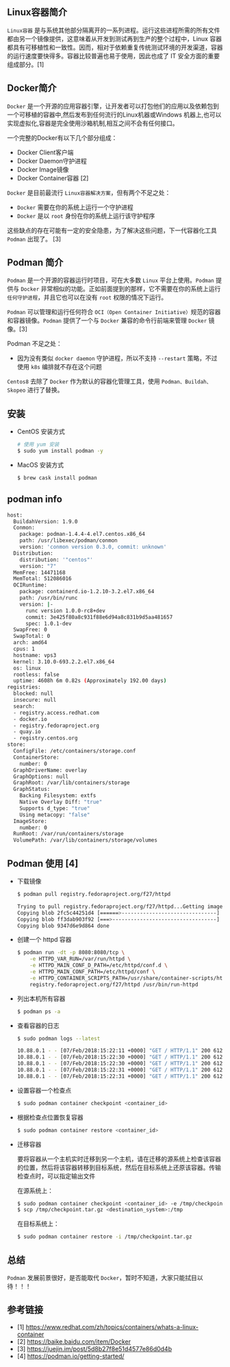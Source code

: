 ## Linux容器简介

`Linux容器` 是与系统其他部分隔离开的一系列进程。运行这些进程所需的所有文件都由另一个镜像提供，这意味着从开发到测试再到生产的整个过程中，Linux 容器都具有可移植性和一致性。因而，相对于依赖重复传统测试环境的开发渠道，容器的运行速度要快得多。容器比较普遍也易于使用，因此也成了 IT 安全方面的重要组成部分。[1]

## Docker简介

`Docker` 是一个开源的应用容器引擎，让开发者可以打包他们的应用以及依赖包到一个可移植的容器中,然后发布到任何流行的Linux机器或Windows 机器上,也可以实现虚拟化,容器是完全使用沙箱机制,相互之间不会有任何接口。

一个完整的Docker有以下几个部分组成：

- Docker Client客户端
- Docker Daemon守护进程
- Docker Image镜像
- Docker Container容器  [2]

`Docker` 是目前最流行 `Linux容器解决方案`，但有两个不足之处：

- `Docker` 需要在你的系统上运行一个守护进程
- `Docker` 是以 `root` 身份在你的系统上运行该守护程序

这些缺点的存在可能有一定的安全隐患，为了解决这些问题，下一代容器化工具 `Podman` 出现了。 [3]

## Podman 简介

`Podman` 是一个开源的容器运行时项目，可在大多数 `Linux` 平台上使用。`Podman` 提供与 `Docker` 非常相似的功能。正如前面提到的那样，它不需要在你的系统上运行`任何守护进程`，并且它也可以在没有 `root` 权限的情况下运行。

`Podman` 可以管理和运行任何符合 `OCI（Open Container Initiative）`规范的容器和容器镜像。`Podman` 提供了一个与 `Docker` 兼容的命令行前端来管理 `Docker` 镜像。[3]

Podman 不足之处：

- 因为没有类似 `docker daemon` 守护进程，所以不支持 `--restart` 策略，不过使用 `k8s` 编排就不存在这个问题

`Centos8` 去除了 `Docker` 作为默认的容器化管理工具，使用 `Podman、Buildah、Skopeo` 进行了替换。 

## 安装

- CentOS 安装方式

    ```bash
    # 使用 yum 安装
    $ sudo yum install podman -y 
    ```

- MacOS 安装方式

    ```bash
    $ brew cask install podman
    ```

## podman info

```bash
host:
  BuildahVersion: 1.9.0
  Conmon:
    package: podman-1.4.4-4.el7.centos.x86_64
    path: /usr/libexec/podman/conmon
    version: 'conmon version 0.3.0, commit: unknown'
  Distribution:
    distribution: '"centos"'
    version: "7"
  MemFree: 14471168
  MemTotal: 512086016
  OCIRuntime:
    package: containerd.io-1.2.10-3.2.el7.x86_64
    path: /usr/bin/runc
    version: |-
      runc version 1.0.0-rc8+dev
      commit: 3e425f80a8c931f88e6d94a8c831b9d5aa481657
      spec: 1.0.1-dev
  SwapFree: 0
  SwapTotal: 0
  arch: amd64
  cpus: 1
  hostname: vps3
  kernel: 3.10.0-693.2.2.el7.x86_64
  os: linux
  rootless: false
  uptime: 4608h 6m 0.82s (Approximately 192.00 days)
registries:
  blocked: null
  insecure: null
  search:
  - registry.access.redhat.com
  - docker.io
  - registry.fedoraproject.org
  - quay.io
  - registry.centos.org
store:
  ConfigFile: /etc/containers/storage.conf
  ContainerStore:
    number: 0
  GraphDriverName: overlay
  GraphOptions: null
  GraphRoot: /var/lib/containers/storage
  GraphStatus:
    Backing Filesystem: extfs
    Native Overlay Diff: "true"
    Supports d_type: "true"
    Using metacopy: "false"
  ImageStore:
    number: 0
  RunRoot: /var/run/containers/storage
  VolumePath: /var/lib/containers/storage/volumes
```

## Podman 使用 [4]

- 下载镜像
    ```bash
    $ podman pull registry.fedoraproject.org/f27/httpd

    Trying to pull registry.fedoraproject.org/f27/httpd...Getting image source signatures
    Copying blob 2fc5c44251d4 [======>-------------------------------] 8.1MiB / 44.8MiB
    Copying blob ff3dab903f92 [===>----------------------------------] 8.5MiB / 80.7MiB
    Copying blob 9347d6e9d864 done
    ```

- 创建一个 httpd 容器

    ```bash
    $ podman run -dt -p 8080:8080/tcp \
        -e HTTPD_VAR_RUN=/var/run/httpd \
    	-e HTTPD_MAIN_CONF_D_PATH=/etc/httpd/conf.d \
        -e HTTPD_MAIN_CONF_PATH=/etc/httpd/conf \
        -e HTTPD_CONTAINER_SCRIPTS_PATH=/usr/share/container-scripts/httpd/ \
        registry.fedoraproject.org/f27/httpd /usr/bin/run-httpd
    ```

- 列出本机所有容器

    ```bash
    $ podman ps -a
    ```

- 查看容器的日志

    ```bash
    $ sudo podman logs --latest

    10.88.0.1 - - [07/Feb/2018:15:22:11 +0000] "GET / HTTP/1.1" 200 612 "-" "curl/7.55.1" "-"
    10.88.0.1 - - [07/Feb/2018:15:22:30 +0000] "GET / HTTP/1.1" 200 612 "-" "curl/7.55.1" "-"
    10.88.0.1 - - [07/Feb/2018:15:22:30 +0000] "GET / HTTP/1.1" 200 612 "-" "curl/7.55.1" "-"
    10.88.0.1 - - [07/Feb/2018:15:22:31 +0000] "GET / HTTP/1.1" 200 612 "-" "curl/7.55.1" "-"
    10.88.0.1 - - [07/Feb/2018:15:22:31 +0000] "GET / HTTP/1.1" 200 612 "-" "curl/7.55.1" "-"
    ```

- 设置容器一个检查点
    ```bash
    $ sudo podman container checkpoint <container_id>
    ```

- 根据检查点位置恢复容器

    ```bash
    $ sudo podman container restore <container_id>
    ```

- 迁移容器

    要将容器从一个主机实时迁移到另一个主机，请在迁移的源系统上检查该容器的位置，然后将该容器转移到目标系统，然后在目标系统上还原该容器。传输检查点时，可以指定输出文件

    在源系统上：

    ```bash
    $ sudo podman container checkpoint <container_id> -e /tmp/checkpoint.tar.gz
    $ scp /tmp/checkpoint.tar.gz <destination_system>:/tmp
    ```

    在目标系统上：

    ```bash
    $ sudo podman container restore -i /tmp/checkpoint.tar.gz
    ```

## 总结

`Podman` 发展前景很好，是否能取代 `Docker`，暂时不知道，大家只能拭目以待！！！

## 参考链接
- [1] https://www.redhat.com/zh/topics/containers/whats-a-linux-container
- [2] https://baike.baidu.com/item/Docker
- [3] https://juejin.im/post/5d8b27f8e51d4577e86d0d4b
- [4] https://podman.io/getting-started/